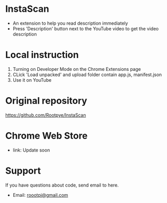 # InstaScan
- An extension to help you read description immediately
- Press 'Description' button next to the YouTube video to get the video description

# Local instruction
1. Turning on Developer Mode on the Chrome Extensions page
2. CLick 'Load unpacked' and upload folder contain app.js, manifest.json 
3. Use it on YouTube

# Original repository
https://github.com/Rootpye/InstaScan

# Chrome Web Store
- link: Update soon

# Support
If you have questions about code, send email to here.
- Email: roootpi@gmail.com
